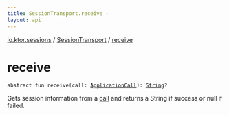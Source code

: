 ```yaml
---
title: SessionTransport.receive - 
layout: api
---
```


<div class='api-docs-breadcrumbs'><a href="../index.html">io.ktor.sessions</a> / <a href="index.html">SessionTransport</a> / <a href="./receive.html">receive</a></div>

# receive

<div class="signature"><code><span class="keyword">abstract</span> <span class="keyword">fun </span><span class="identifier">receive</span><span class="symbol">(</span><span class="parameterName" id="io.ktor.sessions.SessionTransport$receive(io.ktor.application.ApplicationCall)/call">call</span><span class="symbol">:</span>&nbsp;<a href="../../io.ktor.application/-application-call/index.html"><span class="identifier">ApplicationCall</span></a><span class="symbol">)</span><span class="symbol">: </span><a href="https://kotlinlang.org/api/latest/jvm/stdlib/kotlin/-string/index.html"><span class="identifier">String</span></a><span class="symbol">?</span></code></div>

Gets session information from a <a href="receive.html#io.ktor.sessions.SessionTransport$receive(io.ktor.application.ApplicationCall)/call">call</a> and returns a String if success or null if failed.

